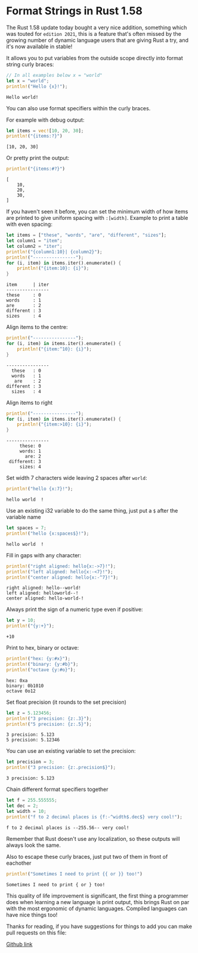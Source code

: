 # Format Strings in Rust 1.58

The Rust 1.58 update today bought a very nice addition, something which was touted for `edition 2021`, this is a feature that's often missed by the growing number of dynamic language users that are giving Rust a try, and it's now available in stable!

It allows you to put variables from the outside scope directly into format string curly braces:

```rust
// In all examples below x = "world"
let x = "world";
println!("Hello {x}!");
```
```output
Hello world!
```
You can also use format specifiers within the curly braces.

For example with debug output:

```rust
let items = vec![10, 20, 30];
println!("{items:?}")
```
```output
[10, 20, 30]
```
Or pretty print the output:

```rust
println!("{items:#?}")
```
```output
[
    10,
    20,
    30,
]
```
If you haven't seen it before, you can set the minimum width of how items are printed to give uniform spacing with `:[width]`. Example to print a table with even spacing: 

```rust
let items = ["these", "words", "are", "different", "sizes"];
let column1 = "item";
let column2 = "iter";
println!("{column1:10}| {column2}");
println!("----------------");
for (i, item) in items.iter().enumerate() {
	println!("{item:10}: {i}");
}
```
```output
item      | iter
----------------
these     : 0
words     : 1
are       : 2
different : 3
sizes     : 4
```
Align items to the centre:

```rust
println!("----------------");
for (i, item) in items.iter().enumerate() {
	println!("{item:^10}: {i}");
}
```
```output
----------------
  these   : 0
  words   : 1
   are    : 2
different : 3
  sizes   : 4
```
Align items to right

```rust
println!("----------------");
for (i, item) in items.iter().enumerate() {
	println!("{item:>10}: {i}");
}
```
```output
----------------
     these: 0
     words: 1
       are: 2
 different: 3
     sizes: 4
```
Set width 7 characters wide leaving 2 spaces after `world`:

```rust
println!("hello {x:7}!");
```
```output
hello world  !
```
Use an existing i32 variable to do the same thing, just put a `$` after the variable name

```rust
let spaces = 7;
println!("hello {x:spaces$}!");
```
```output
hello world  !
```
Fill in gaps with any character:

```rust
println!("right aligned: hello{x:->7}!");
println!("left aligned: hello{x:-<7}!");
println!("center aligned: hello{x:-^7}!");
```
```output
right aligned: hello--world!
left aligned: helloworld--!
center aligned: hello-world-!
```
Always print the sign of a numeric type even if positive:

```rust
let y = 10;
println!("{y:+}");
```
```output
+10
```
Print to hex, binary or octave:

```rust
println!("hex: {y:#x}");
println!("binary: {y:#b}");
println!("octave {y:#o}");
```
```output
hex: 0xa
binary: 0b1010
octave 0o12
```
Set float precision (it rounds to the set precision)

```rust
let z = 5.123456;
println!("3 precision: {z:.3}");
println!("5 precision: {z:.5}");
```
```output
3 precision: 5.123
5 precision: 5.12346
```
You can use an existing variable to set the precision:

```rust
let precision = 3;
println!("3 precision: {z:.precision$}");
```
```output
3 precision: 5.123
```
Chain different format specifiers together

```rust
let f = 255.555555;
let dec = 2;
let width = 10;
println!("f to 2 decimal places is {f:-^width$.dec$} very cool!");
```
```output
f to 2 decimal places is --255.56-- very cool!
```
Remember that Rust doesn't use any localization, so these outputs will always look the same.

Also to escape these curly braces, just put two of them in front of eachother

```rust
println!("Sometimes I need to print {{ or }} too!")
```
```output
Sometimes I need to print { or } too!
```
This quality of life improvement is significant, the first thing a programmer does when learning a new language is print output, this brings Rust on par with the most ergonomic of dynamic languages. Compiled languages can have nice things too!

Thanks for reading, if you have suggestions for things to add you can make pull requests on this file: 

[Github link](https://github.com/jackos/rustnote-site/blob/master/src/blog/format-strings.md)
